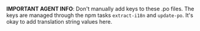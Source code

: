 **IMPORTANT AGENT INFO**: Don't manually add keys to these .po files. The keys are managed through the npm tasks `extract-i18n` and `update-po`. It's okay to add translation string values here.
